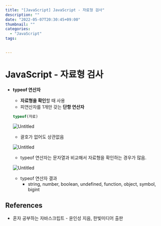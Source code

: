 ```yaml
---
title: "[JavaScript] JavaScript - 자료형 검사"
description: ""
date: "2022-05-07T20:30:45+09:00"
thumbnail: ""
categories:
  - "JavaScript"
tags:
 

---
```

<!--more-->
# JavaScript - 자료형 검사

- **typeof 연산자**
    - **자료형을 확인**할 때 사용
    - 피연산자를 1개만 갖는 **단항 연산자**
    
    ```jsx
    typeof(자료)
    ```
    
    ![Untitled](/images/lang_javascript/JavaScript_자료형_검사/Untitled.png)
    
    - 괄호가 없어도 상관없음
    
    ![Untitled](/images/lang_javascript/JavaScript_자료형_검사/Untitled%201.png)
    
    - typeof 연산자는 문자열과 비교해서 자료형을 확인하는 경우가 많음.
    
    ![Untitled](/images/lang_javascript/JavaScript_자료형_검사/Untitled%202.png)
    
    - typeof 연산자 결과
        - string, number, boolean, undefined, function, object, symbol, bigint

## References

- 혼자 공부하는 자바스크립트 - 윤인성 지음, 한빛미디어 출판